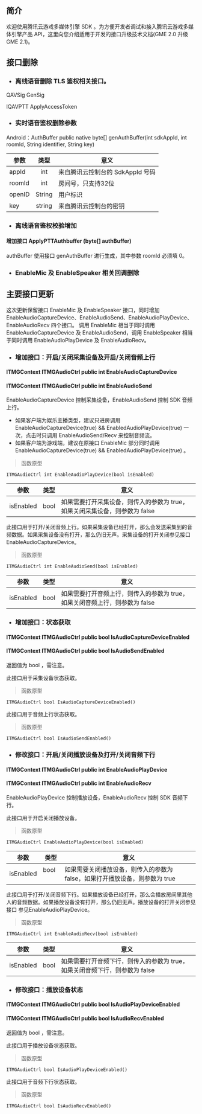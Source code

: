 ## 简介
欢迎使用腾讯云游戏多媒体引擎 SDK 。为方便开发者调试和接入腾讯云游戏多媒体引擎产品 API，这里向您介绍适用于开发的接口升级技术文档(GME 2.0 升级 GME 2.1)。

## 接口删除
- ### 离线语音删除 TLS 鉴权相关接口。
QAVSig GenSig

IQAVPTT ApplyAccessToken

- ### 实时语音鉴权删除参数 
Android：AuthBuffer public native byte[] genAuthBuffer(int sdkAppId, int roomId, String identifier, String key)

|参数     | 类型         |意义|
| ------------- |:-------------:|-------------|
| appId    		|int   		|来自腾讯云控制台的 SdkAppId 号码		|
| roomId    		|int   		|房间号，只支持32位				|
| openID    	|String 	|用户标识					|
| key    		|string 	|来自腾讯云控制台的密钥				|

- ### 离线语音鉴权校验增加
#### 增加接口 ApplyPTTAuthbuffer (byte[] authBuffer)
authBuffer 使用接口 genAuthBuffer 进行生成，其中参数 roomId 必须填 0。

- ### EnableMic 及 EnableSpeaker 相关回调删除

## 主要接口更新
这次更新保留接口 EnableMic 及 EnableSpeaker 接口，同时增加 EnableAudioCaptureDevice、EnableAudioSend、EnableAudioPlayDevice、EnableAudioRecv 四个接口。
调用 EnableMic 相当于同时调用 EnableAudioCaptureDevice 及 EnableAudioSend，调用 EnableSpeaker 相当于同时调用 EnableAudioPlayDevice 及 EnableAudioRecv。


- ### 增加接口：开启/关闭采集设备及开启/关闭音频上行
#### ITMGContext ITMGAudioCtrl public int EnableAudioCaptureDevice
#### ITMGContext ITMGAudioCtrl public int EnableAudioSend

EnableAudioCaptureDevice 控制采集设备，EnableAudioSend 控制 SDK 音频上行。

- 如果客户端为娱乐主播类型，建议只进房调用 EnableAudioCaptureDevice(true) && EnabledAudioPlayDevice(true) 一次，点击时只调用 EnableAudioSend/Recv 来控制音频流。
- 如果客户端为游戏端，建议在原接口 EnableMic 部分同时调用 EnableAudioCaptureDevice(true) && EnabledAudioPlayDevice(true) 。

> 函数原型  
```
ITMGAudioCtrl int EnableAudioPlayDevice(bool isEnabled)
```
|参数     | 类型         |意义|
| ------------- |:-------------:|-------------|
| isEnabled    |bool     |如果需要打开采集设备，则传入的参数为 true，如果关闭采集设备，则参数为 false|
  


此接口用于打开/关闭音频上行。如果采集设备已经打开，那么会发送采集到的音频数据。如果采集设备没有打开，那么仍旧无声。采集设备的打开关闭参见接口 EnableAudioCaptureDevice。

> 函数原型  
```
ITMGAudioCtrl int EnableAudioSend(bool isEnabled)
```
|参数     | 类型         |意义|
| ------------- |:-------------:|-------------|
| isEnabled    |bool     |如果需要打开音频上行，则传入的参数为 true，如果关闭音频上行，则参数为 false|


- ### 增加接口：状态获取
#### ITMGContext ITMGAudioCtrl public bool IsAudioCaptureDeviceEnabled
#### ITMGContext ITMGAudioCtrl public bool IsAudioSendEnabled
返回值为 bool ，需注意。

此接口用于采集设备状态获取。
> 函数原型  
```
ITMGAudioCtrl bool IsAudioCaptureDeviceEnabled()
```

此接口用于音频上行状态获取。
> 函数原型  
```
ITMGAudioCtrl bool IsAudioSendEnabled()
```

- ### 修改接口：开启/关闭播放设备及打开/关闭音频下行
#### ITMGContext ITMGAudioCtrl public int EnableAudioPlayDevice
#### ITMGContext ITMGAudioCtrl public int EnableAudioRecv
EnableAudioPlayDevice 控制播放设备，EnableAudioRecv 控制 SDK 音频下行。

此接口用于开启关闭播放设备。
> 函数原型  
```
ITMGAudioCtrl EnableAudioPlayDevice(bool isEnabled)
```
|参数     | 类型         |意义|
| ------------- |:-------------:|-------------|
| isEnabled    |bool        |如果需要关闭播放设备，则传入的参数为 false，如果打开播放设备，则参数为 true|

此接口用于打开/关闭音频下行。如果播放设备已经打开，那么会播放房间里其他人的音频数据。如果播放设备没有打开，那么仍旧无声。播放设备的打开关闭参见接口 参见EnableAudioPlayDevice。

> 函数原型  
```
ITMGAudioCtrl int EnableAudioRecv(bool isEnabled)
```
|参数     | 类型         |意义|
| ------------- |:-------------:|-------------|
| isEnabled    |bool     |如果需要打开音频下行，则传入的参数为 true，如果关闭音频下行，则参数为 false|

- ### 修改接口：播放设备状态
#### ITMGContext ITMGAudioCtrl public bool IsAudioPlayDeviceEnabled
#### ITMGContext ITMGAudioCtrl public bool IsAudioRecvEnabled
返回值为 bool ，需注意。

此接口用于播放设备状态获取。
> 函数原型  
```
ITMGAudioCtrl bool IsAudioPlayDeviceEnabled()
```

此接口用于音频下行状态获取。
> 函数原型  
```
ITMGAudioCtrl bool IsAudioRecvEnabled()
```






